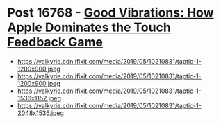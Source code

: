 # Post 16768 - [Good Vibrations: How Apple Dominates the Touch Feedback Game](https://www.ifixit.com/News/16768/apple-taptic-engine-haptic-feedback)

- https://valkyrie.cdn.ifixit.com/media/2019/05/10210831/taptic-1-1200x900.jpeg
- https://valkyrie.cdn.ifixit.com/media/2019/05/10210831/taptic-1-1200x900.jpeg
- https://valkyrie.cdn.ifixit.com/media/2019/05/10210831/taptic-1-1536x1152.jpeg
- https://valkyrie.cdn.ifixit.com/media/2019/05/10210831/taptic-1-2048x1536.jpeg
